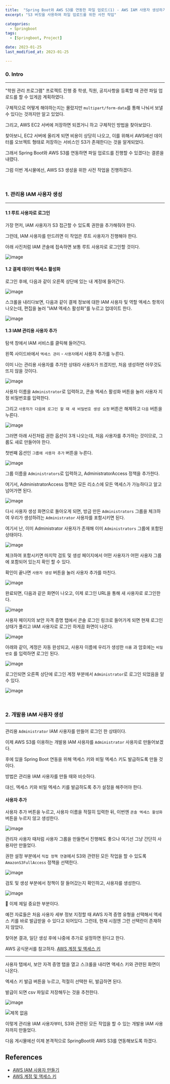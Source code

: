 ```yaml
---
title:  "Spring Boot와 AWS S3를 연동한 파일 업로드(1) - AWS IAM 사용자 생성하기" 
excerpt: "S3 버킷을 사용하여 파일 업로드를 위한 사전 작업"

categories:
  - Springboot
tags:
  - [Springboot, Project]

date: 2023-01-25
last_modified_at: 2023-01-25

---
```


### 0. Intro
---

"학원 관리 프로그램" 프로젝트 진행 중 학생, 직원, 공지사항을 등록할 때 관련 파일 업로드를 할 수 있게끔 계획하였다.

구체적으로 어떻게 해야하는지는 몰랐지만 `multipart/form-data`를 통해 나눠서 보낼 수 있다는 것까지만 알고 있었다.

그리고, AWS EC2 서버에 저장하면 되겠거니 하고 구체적인 방법을 찾아보았다.

찾아보니, EC2 서버에 올리게 되면 비용이 상당히 나오고, 이를 위해서 AWS에선 데이터를 오브젝트 형태로 저장하는 서비스인 S3가 존재한다는 것을 알게되었다.

그래서 Spring Boot와 AWS S3를 연동하면 파일 업로드를 진행할 수 있겠다는 결론을 내렸다.

그럼 이번 게시물에선, AWS S3 생성을 위한 사전 작업을 진행하겠다.

<br>

### 1. 관리용 IAM 사용자 생성
---

#### 1.1 루트 사용자로 로그인

가장 먼저, IAM 사용자가 S3 접근할 수 있도록 권한을 추가해줘야 한다.

그런데, IAM 사용자를 만드려면 이 작업은 루트 사용자가 진행해야 한다.

아래 사진처럼 IAM 콘솔에 접속하면 보통 루트 사용자로 로그인할 것이다.

![image](https://user-images.githubusercontent.com/85394884/214554720-23c2b973-d405-4a86-8a52-ef756aa5b6ff.png)

#### 1.2 결제 데이터 액세스 활성화

로그인 후에, 다음과 같이 오른쪽 상단에 있는 내 계정에 들어간다.

![image](https://user-images.githubusercontent.com/85394884/214555528-9305b0d7-0153-4bfd-ba8a-1b92795cab83.png)

스크롤을 내리다보면, 다음과 같이 결제 정보에 대한 IAM 사용자 및 역할 엑세스 항목이 나오는데, 편집을 눌러 "IAM 엑세스 활성화"를 누르고 업데이트 한다.

![image](https://user-images.githubusercontent.com/85394884/214555709-32202d75-899e-4305-a3c9-92cdc3af2f88.png)

#### 1.3 IAM 관리용 사용자 추가

탐색 창에서 IAM 서비스를 클릭해 들어간다.

왼쪽 사이드바에서 `엑세스 관리` - `사용자`에서 사용자 추가를 누른다. 

이미 나는 관리용 사용자를 추가한 상태라 사용자가 뜨겠지만, 처음 생성하면 아무것도 뜨지 않을 것이다.

![image](https://user-images.githubusercontent.com/85394884/214556475-8627486e-70ec-4ff9-889e-d604574ec1ec.png)

사용자 이름을 `Administrator`로 입력하고, 콘솔 엑세스 활성화 버튼을 눌러 사용자 지정 비밀번호를 입력한다. 

그리고 `사용자가 다음에 로그인 할 때 새 비밀번호 생성 요청` 버튼은 해제하고 `다음` 버튼을 누른다.

![image](https://user-images.githubusercontent.com/85394884/214556974-84663dcf-9dbd-4a08-97e1-813deb9ca070.png)

그러면 아래 사진처럼 권한 옵션이 3개 나오는데, 처음 사용자를 추가하는 것이므로, 그룹도 새로 만들어야 한다. 

첫번째 옵션인 `그룹에 사용자 추가` 버튼을 누른다.

![image](https://user-images.githubusercontent.com/85394884/214557506-4ec1feef-66bd-41c0-8f53-51655fb4e2e8.png)

그룹 이름을 `Administrators`로 입력하고, AdministratorAccess 정책을 추가한다. 

여기서, AdministratorAccess 정책은 모든 리소스에 모든 액세스가 가능하다고 알고 넘어가면 된다.

![image](https://user-images.githubusercontent.com/85394884/214557820-58266ef4-96d0-4268-8735-25383bbeba66.png)

다시 사용자 생성 화면으로 돌아오게 되면, 방금 만든 `Administrators` 그룹을 체크하여 우리가 생성하려는 `Administrator` 사용자를 포함시키면 된다. 

여기서 난, 이미 Administrator 사용자가 존재해 이미 `Administrators` 그룹에 포함된 상태이다.

![image](https://user-images.githubusercontent.com/85394884/214558785-d7f2295b-bc52-4ec4-b25e-14b696ed524f.png)

체크하여 포함시키면 마지막 검토 및 생성 페이지에서 어떤 사용자가 어떤 사용자 그룹에 포함되어 있는지 확인 할 수 있다. 

확인이 끝나면 `사용자 생성` 버튼을 눌러 사용자 추가를 마친다.

![image](https://user-images.githubusercontent.com/85394884/214558656-35b4b5f4-fa71-4e93-9642-eaf527395df9.png)

완료되면, 다음과 같은 화면이 나오고, 이제 로그인 URL을 통해 새 사용자로 로그인한다.

![image](https://user-images.githubusercontent.com/85394884/214559706-5bc7ca2e-ee6a-4ab6-8821-5887123eeceb.png)

사용자 페이지의 보안 자격 증명 탭에서 콘솔 로그인 링크로 들어가게 되면 현재 로그인 상태가 풀리고 IAM 사용자로 로그인 하게끔 화면이 나온다.

![image](https://user-images.githubusercontent.com/85394884/214560408-d07cb229-73da-4619-b3f4-76921cf8ad7a.png)


아래와 같이, 계정은 자동 완성되고, 사용자 이름에 우리가 생성한 `이름` 과 암호에는 `비밀번호` 를 입력하면 로그인 된다.

![image](https://user-images.githubusercontent.com/85394884/214560697-64a6468d-a2a8-4af2-85bd-c9d986da58d1.png)

로그인되면 오른쪽 상단에 로그인 계정 부분에서 `Administrator`로 로그인 되었음을 알 수 있다.

![image](https://user-images.githubusercontent.com/85394884/214561627-cb13aa29-6099-43a6-9e1f-ecb77f58b028.png)

<br>

### 2. 개발용 IAM 사용자 생성
---

관리용 `Administrator` IAM 사용자를 만들어 로그인 한 상태이다. 

이제 AWS S3를 이용하는 개발용 IAM 사용자를 `Administrator` 사용자로 만들어보겠다. 

후에 있을 Spring Boot 연동을 위해 액세스 키와 비밀 엑세스 키도 발급하도록 만들 것이다.

방법은 관리용 IAM 사용자를 만들 때와 비슷하다.

대신, 엑세스 키와 비밀 엑세스 키를 발급하도록 추가 설정을 해주어야 한다.

#### 사용자 추가

사용자 추가 버튼을 누르고, 사용자 이름을 적절히 입력한 뒤, 이번엔 `콘솔 엑세스 활성화` 버튼을 누르지 않고 생성한다.

![image](https://user-images.githubusercontent.com/85394884/214565144-3cb6c5a4-f68b-4466-bcfa-d92c0ef275dd.png)


관리자 사용자 때처럼 사용자 그룹을 만들면서 진행해도 좋으나 여기선 그냥 간단히 사용자만 만들었다.

권한 설정 부분에서 `직접 정책 연결`에서 S3와 관련된 모든 작업을 할 수 있도록 `AmazonS3FullAccess` 정책을 선택한다.

![image](https://user-images.githubusercontent.com/85394884/214565599-eeb406da-277e-48cd-91d3-15430bb9b418.png)

검토 및 생성 부분에서 정책이 잘 들어갔는지 확인하고, 사용자를 생성한다.

![image](https://user-images.githubusercontent.com/85394884/214565939-019064de-7d7c-4a16-934d-63d126259b6e.png)


🚨 이제 제일 중요한 부분이다. 

예전 자료들은 처음 사용자 세부 정보 지정할 때 AWS 자격 증명 유형을 선택해서 엑세스 키를 바로 발급받을 수 있다고 되어있다. 그런데, 현재 시점엔 그런 선택란이 존재하지 않았다.

찾아본 결과, 일단 생성 후에 나중에 추가로 설정하면 된다고 한다. 

AWS 공식문서를 참고하자. [AWS 계정 및 액세스 키](https://docs.aws.amazon.com/ko_kr/powershell/latest/userguide/pstools-appendix-sign-up.html)

---

사용자 탭에서, 보안 자격 증명 탭을 열고 스크롤을 내리면 액세스 키와 관련된 화면이 나온다.

엑세스 키 발급 버튼을 누르고, 적절히 선택한 뒤, 발급하면 된다.

발급이 되면 csv 파일로 저장해두는 것을 추천한다.

![image](https://user-images.githubusercontent.com/85394884/214567665-d3e6a3ef-5f39-4663-8b56-237694d822d8.png)

![제목 없음](https://user-images.githubusercontent.com/85394884/214568027-31264663-c083-473f-8ff7-de2c5fe5fd0b.png)


이렇게 관리용 IAM 사용자부터, S3와 관련된 모든 작업을 할 수 있는 개발용 IAM 사용자까지 만들었다.

다음 게시물에선 이제 본격적으로 SpringBoot와 AWS S3를 연동해보도록 하겠다.


## References

* [AWS IAM 사용자 만들기](https://ukayzm.github.io/aws-create-iam-user/)
* [AWS 계정 및 액세스 키](https://docs.aws.amazon.com/ko_kr/powershell/latest/userguide/pstools-appendix-sign-up.html)
